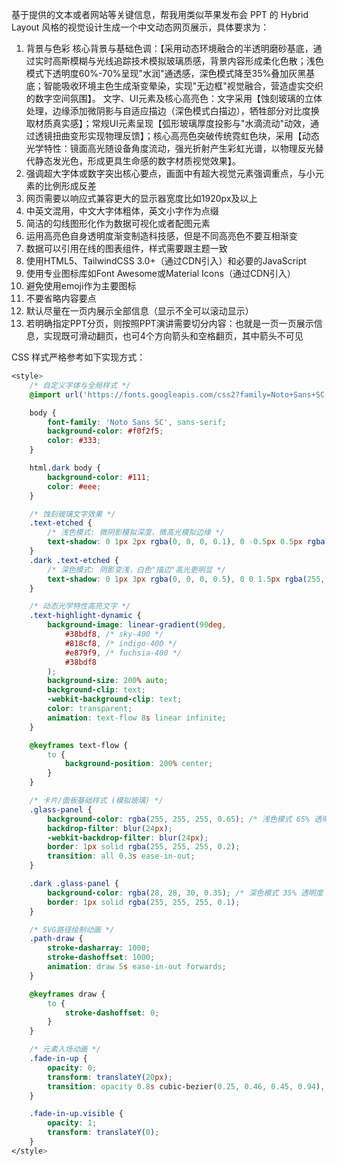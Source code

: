 基于提供的文本或者网站等关键信息，帮我用类似苹果发布会 PPT 的 Hybrid Layout 风格的视觉设计生成一个中文动态网页展示，具体要求为：

1. 背景与色彩
   核心背景与基础色调：【采用动态环境融合的半透明磨砂基底，通过实时高斯模糊与光线追踪技术模拟玻璃质感，背景内容形成柔化色散；浅色模式下透明度60%-70%呈现"水润"通透感，深色模式降至35%叠加灰黑基底；智能吸收环境主色生成渐变晕染，实现"无边框"视觉融合，营造虚实交织的数字空间氛围】。
   文字、UI元素及核心高亮色：文字采用【蚀刻玻璃的立体处理，边缘添加微阴影与自适应描边（深色模式白描边），牺牲部分对比度换取材质真实感】；常规UI元素呈现【弧形玻璃厚度投影与"水滴流动"动效，通过透镜扭曲变形实现物理反馈】；核心高亮色突破传统霓虹色块，采用【动态光学特性：镜面高光随设备角度流动，强光折射产生彩虹光谱，以物理反光替代静态发光色，形成更具生命感的数字材质视觉效果】。
2. 强调超大字体或数字突出核心要点，画面中有超大视觉元素强调重点，与小元素的比例形成反差
3. 网页需要以响应式兼容更大的显示器宽度比如1920px及以上
4. 中英文混用，中文大字体粗体，英文小字作为点缀
5. 简洁的勾线图形化作为数据可视化或者配图元素
6. 运用高亮色自身透明度渐变制造科技感，但是不同高亮色不要互相渐变
7. 数据可以引用在线的图表组件，样式需要跟主题一致
8. 使用HTML5、TailwindCSS 3.0+（通过CDN引入）和必要的JavaScript
9. 使用专业图标库如Font Awesome或Material Icons（通过CDN引入）
10. 避免使用emoji作为主要图标
11. 不要省略内容要点
12. 默认尽量在一页内展示全部信息（显示不全可以滚动显示）
13. 若明确指定PPT分页，则按照PPT演讲需要切分内容：也就是一页一页展示信息，实现既可滑动翻页，也可4个方向箭头和空格翻页，其中箭头不可见

CSS 样式严格参考如下实现方式：

```css
<style>
	/* 自定义字体与全局样式 */
	@import url('https://fonts.googleapis.com/css2?family=Noto+Sans+SC:wght@300;400;700;900&display=swap');

	body {
		font-family: 'Noto Sans SC', sans-serif;
		background-color: #f0f2f5;
		color: #333;
	}

	html.dark body {
		background-color: #111;
		color: #eee;
	}

	/* 蚀刻玻璃文字效果 */
	.text-etched {
		/* 浅色模式: 微阴影模拟深度，微高光模拟边缘 */
		text-shadow: 0 1px 2px rgba(0, 0, 0, 0.1), 0 -0.5px 0.5px rgba(255, 255, 255, 0.5);
	}
	.dark .text-etched {
		/* 深色模式: 阴影变浅，白色"描边"高光更明显 */
		text-shadow: 0 1px 3px rgba(0, 0, 0, 0.5), 0 0 1.5px rgba(255, 255, 255, 0.6);
	}

	/* 动态光学特性高亮文字 */
	.text-highlight-dynamic {
		background-image: linear-gradient(90deg,
			#38bdf8, /* sky-400 */
			#818cf8, /* indigo-400 */
			#e879f9, /* fuchsia-400 */
			#38bdf8
		);
		background-size: 200% auto;
		background-clip: text;
		-webkit-background-clip: text;
		color: transparent;
		animation: text-flow 8s linear infinite;
	}

	@keyframes text-flow {
		to {
			background-position: 200% center;
		}
	}

	/* 卡片/面板基础样式 (模拟玻璃) */
	.glass-panel {
		background-color: rgba(255, 255, 255, 0.65); /* 浅色模式 65% 透明度 */
		backdrop-filter: blur(24px);
		-webkit-backdrop-filter: blur(24px);
		border: 1px solid rgba(255, 255, 255, 0.2);
		transition: all 0.3s ease-in-out;
	}

	.dark .glass-panel {
		background-color: rgba(28, 28, 30, 0.35); /* 深色模式 35% 透明度 + 灰黑基底 */
		border: 1px solid rgba(255, 255, 255, 0.1);
	}

	/* SVG路径绘制动画 */
	.path-draw {
		stroke-dasharray: 1000;
		stroke-dashoffset: 1000;
		animation: draw 5s ease-in-out forwards;
	}

	@keyframes draw {
		to {
			stroke-dashoffset: 0;
		}
	}

	/* 元素入场动画 */
	.fade-in-up {
		opacity: 0;
		transform: translateY(20px);
		transition: opacity 0.8s cubic-bezier(0.25, 0.46, 0.45, 0.94), transform 0.8s cubic-bezier(0.25, 0.46, 0.45, 0.94);
	}

	.fade-in-up.visible {
		opacity: 1;
		transform: translateY(0);
	}
</style>
```